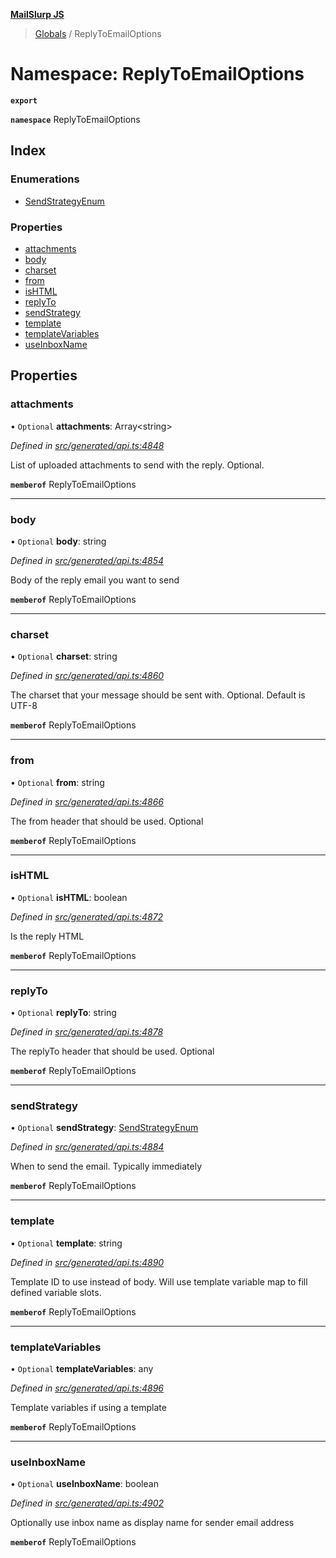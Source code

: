 **[MailSlurp JS](../README.md)**

> [Globals](../README.md) / ReplyToEmailOptions

# Namespace: ReplyToEmailOptions

**`export`** 

**`namespace`** ReplyToEmailOptions

## Index

### Enumerations

* [SendStrategyEnum](../enums/replytoemailoptions.sendstrategyenum.md)

### Properties

* [attachments](replytoemailoptions.md#attachments)
* [body](replytoemailoptions.md#body)
* [charset](replytoemailoptions.md#charset)
* [from](replytoemailoptions.md#from)
* [isHTML](replytoemailoptions.md#ishtml)
* [replyTo](replytoemailoptions.md#replyto)
* [sendStrategy](replytoemailoptions.md#sendstrategy)
* [template](replytoemailoptions.md#template)
* [templateVariables](replytoemailoptions.md#templatevariables)
* [useInboxName](replytoemailoptions.md#useinboxname)

## Properties

### attachments

• `Optional` **attachments**: Array\<string>

*Defined in [src/generated/api.ts:4848](https://github.com/mailslurp/mailslurp-client/blob/3871a9e/src/generated/api.ts#L4848)*

List of uploaded attachments to send with the reply. Optional.

**`memberof`** ReplyToEmailOptions

___

### body

• `Optional` **body**: string

*Defined in [src/generated/api.ts:4854](https://github.com/mailslurp/mailslurp-client/blob/3871a9e/src/generated/api.ts#L4854)*

Body of the reply email you want to send

**`memberof`** ReplyToEmailOptions

___

### charset

• `Optional` **charset**: string

*Defined in [src/generated/api.ts:4860](https://github.com/mailslurp/mailslurp-client/blob/3871a9e/src/generated/api.ts#L4860)*

The charset that your message should be sent with. Optional. Default is UTF-8

**`memberof`** ReplyToEmailOptions

___

### from

• `Optional` **from**: string

*Defined in [src/generated/api.ts:4866](https://github.com/mailslurp/mailslurp-client/blob/3871a9e/src/generated/api.ts#L4866)*

The from header that should be used. Optional

**`memberof`** ReplyToEmailOptions

___

### isHTML

• `Optional` **isHTML**: boolean

*Defined in [src/generated/api.ts:4872](https://github.com/mailslurp/mailslurp-client/blob/3871a9e/src/generated/api.ts#L4872)*

Is the reply HTML

**`memberof`** ReplyToEmailOptions

___

### replyTo

• `Optional` **replyTo**: string

*Defined in [src/generated/api.ts:4878](https://github.com/mailslurp/mailslurp-client/blob/3871a9e/src/generated/api.ts#L4878)*

The replyTo header that should be used. Optional

**`memberof`** ReplyToEmailOptions

___

### sendStrategy

• `Optional` **sendStrategy**: [SendStrategyEnum](../enums/replytoemailoptions.sendstrategyenum.md)

*Defined in [src/generated/api.ts:4884](https://github.com/mailslurp/mailslurp-client/blob/3871a9e/src/generated/api.ts#L4884)*

When to send the email. Typically immediately

**`memberof`** ReplyToEmailOptions

___

### template

• `Optional` **template**: string

*Defined in [src/generated/api.ts:4890](https://github.com/mailslurp/mailslurp-client/blob/3871a9e/src/generated/api.ts#L4890)*

Template ID to use instead of body. Will use template variable map to fill defined variable slots.

**`memberof`** ReplyToEmailOptions

___

### templateVariables

• `Optional` **templateVariables**: any

*Defined in [src/generated/api.ts:4896](https://github.com/mailslurp/mailslurp-client/blob/3871a9e/src/generated/api.ts#L4896)*

Template variables if using a template

**`memberof`** ReplyToEmailOptions

___

### useInboxName

• `Optional` **useInboxName**: boolean

*Defined in [src/generated/api.ts:4902](https://github.com/mailslurp/mailslurp-client/blob/3871a9e/src/generated/api.ts#L4902)*

Optionally use inbox name as display name for sender email address

**`memberof`** ReplyToEmailOptions
